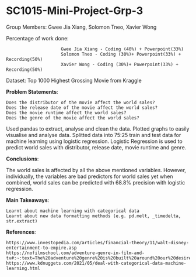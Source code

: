 # SC1015-Mini-Project-Grp-3
Group Members: Gwee Jia Xiang, Solomon Tneo, Xavier Wong


Percentage of work done: 

                         Gwee Jia Xiang - Coding (40%) + Powerpoint(33%)
                         Solomon Tneo - Coding (30%)+ Powerpoint(33%) + Recording(50%)
                         Xavier Wong - Coding (30%)+ Powerpoint(33%) + Recording(50%)

Dataset: Top 1000 Highest Grossing Movie from Kraggle


**Problem Statements**:

    Does the distributor of the movie affect the world sales?
    Does the release date of the movie affect the world sales?
    Does the movie runtime affect the world sales?
    Does the genre of the movie affect the world sales?

Used pandas to extract, analyse and clean the data. Plotted graphs to easily visualise and analyse data. Splitted data into 75:25 train and test data for machine learning using logistic regression. Logistic Regression is used to predict world sales with distributor, release date, movie runtime and genre.


**Conclusions**:

The world sales is affected by all the above mentioned variables. However, individually, the variables are bad predictors for world sales yet when combined, world sales can be predicted with 68.8% precision with logistic regression.


**Main Takeaways**:

    Learnt about machine learning with categorical data
    Learnt about new data formatting methods (e.g. pd.melt, _timedelta, str.extract)


**References**:
 
    https://www.investopedia.com/articles/financial-theory/11/walt-disney-entertainment-to-empire.asp
    https://nofilmschool.com/adventure-genre-in-film-and-tv#:~:text=The%20adventure%20genre%20is%20built%20around%20our%20desire%20to%20search,pure%20escapism%20for%20those%20watchin
    https://www.kdnuggets.com/2021/05/deal-with-categorical-data-machine-learning.html
